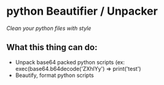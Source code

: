 # python Beautifier / Unpacker

*Clean your python files with style*


## What this thing can do:

- Unpack base64 packed python scripts (ex: exec(base64.b64decode('ZXhlYy') => print('test')
- Beautify, format python scripts
